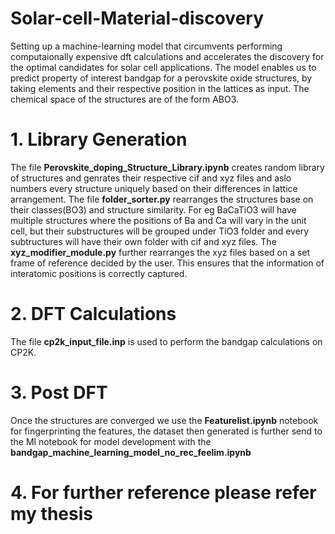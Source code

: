 # Solar-cell-Material-discovery
Setting up a machine-learning model that circumvents performing computaionally expensive dft calculations and accelerates the discovery for the optimal candidates for solar cell applications. The model enables us to predict property of interest bandgap for a perovskite oxide structures, by taking elements and their respective position in the lattices as input. The chemical space of the structures are of the form ABO3.
# 1. Library Generation
The file **Perovskite_doping_Structure_Library.ipynb** creates random library of structures and genrates their respective cif and xyz files and aslo numbers every structure uniquely based on their differences in lattice arrangement. 
The file **folder_sorter.py** rearranges the structures base on their classes(BO3) and structure similarity. For eg BaCaTiO3 will have multiple structures where the positions of Ba and Ca will vary in the unit cell, but their substructures will be grouped under TiO3 folder and every subtructures will have their own folder with cif and xyz files.
The **xyz_modifier_module.py** further rearranges the xyz files based on a set frame of reference decided by the user. This ensures that the information of interatomic positions is correctly captured.

# 2. DFT Calculations
The file **cp2k_input_file.inp** is used to perform the bandgap calculations on CP2K.

# 3. Post DFT
Once the structures are converged we use the **Featurelist.ipynb** notebook for fingerprinting the features, the dataset then generated is further send to the Ml notebook for model development with the **bandgap_machine_learning_model_no_rec_feelim.ipynb**

# 4. For further reference please refer my thesis

